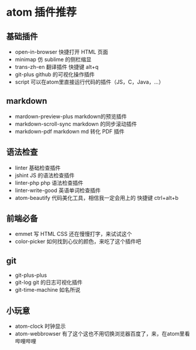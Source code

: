 # atom 插件推荐

## 基础插件
+ open-in-browser 快捷打开 HTML 页面
+ minimap 仿 sublime 的侧栏缩显
+ trans-zh-en 翻译插件 快捷键 alt+q
+ git-plus github 的可视化操作插件
+ script 可以在atom里直接运行代码的插件（JS，C，Java，...）

## markdown
+ mardown-preview-plus markdown的预览插件
+ markdown-scroll-sync markdown 的同步滚动插件
+ markdown-pdf markdown md 转化 PDF 插件

## 语法检查
+ linter 基础检查插件
+ jshint JS 的语法检查插件
+ linter-php php 语法检查插件
+ linter-write-good 英语单词检查插件
+ atom-beautify 代码美化工具，相信我一定会用上的 快捷键 ctrl+alt+b

## 前端必备
+ emmet 写 HTML CSS 还在慢慢打字，来试试这个
+ color-picker 如何找到心仪的颜色，来吃了这个插件吧

## git
+ git-plus-plus
+ git-log git 的日志可视化插件
+ git-time-machine 如名所说

## 小玩意
+ atom-clock 时钟显示
+ atom-webbrowser 有了这个这也不用切换浏览器百度了，来，在atom里看哔哩哔哩
